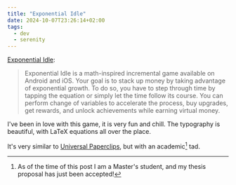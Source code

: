 ```yaml
---
title: "Exponential Idle"
date: 2024-10-07T23:26:14+02:00
tags:
  - dev
  - serenity
---
```


[Exponential Idle](https://conicgames.github.io/exponentialidle/):

> Exponential Idle is a math-inspired incremental game available on Android and iOS. Your goal is to stack up money by taking advantage of exponential growth. To do so, you have to step through time by tapping the equation or simply let the time follow its course. You can perform change of variables to accelerate the process, buy upgrades, get rewards, and unlock achievements while earning virtual money.


I've been in love with this game, it is very fun and chill.
The typography is beautiful, with LaTeX equations all over the place.

It's very similar to [Universal Paperclips](https://www.decisionproblem.com/paperclips/index2.html), but with an academic[^1] tad.

[^1]: As of the time of this post I am a Master's student, and my thesis proposal has just been accepted!